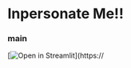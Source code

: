 # Inpersonate Me!!
### main
[![Open in Streamlit](https://static.streamlit.io/badges/streamlit_badge_black_white.svg)](https://
